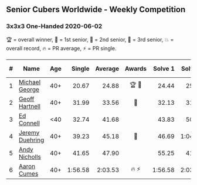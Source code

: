 ## Senior Cubers Worldwide - Weekly Competition
### 3x3x3 One-Handed 2020-06-02

🏆 = overall winner, 🥇 = 1st senior, 🥈 = 2nd senior, 🥉 = 3rd senior, 💥 = overall record, 🔥 = PR average, ⚡ = PR single.

| # | Name | Age | Single | Average | Awards | Solve 1 | Solve 2 | Solve 3 | Solve 4 | Solve 5 | Video |
| :--: | -- | :--: | --: | --: | :--: | --: | --: | --: | --: | --: | :-- |
| 1 | [Michael George](../../persons/michael_george/333oh.md) | 40+ | 20.67 | 24.88 | 🏆 🥇 | 24.44 | 25.69 | 28.31 | 20.67 | 24.50 | [Link](https://www.facebook.com/events/3373950429496747/permalink/3376953402529783/) |
| 2 | [Geoff Hartnell](../../persons/geoff_hartnell/333oh.md) | 40+ | 31.99 | 33.56 | 🥈 | 32.13 | 31.99 | 34.35 | 34.19 | 34.57 | [Link](https://www.facebook.com/events/3373950429496747/permalink/3379383188953471/) |
| 3 | [Ed Connell](../../persons/ed_connell/333oh.md) | <40 | 32.74 | 41.68 |  | 43.83 | 50.27 | 41.46 | 32.74 | 39.74 | [Link](https://www.facebook.com/events/3373950429496747/permalink/3381573405401116/) |
| 4 | [Jeremy Duehring](../../persons/jeremy_duehring/333oh.md) | 40+ | 39.23 | 45.18 | 🥉 | 46.69 | 1:04.13 | 46.31 | 42.53 | 39.23 | [Link](https://www.facebook.com/jeremy.duehring/videos/10160063812337846/) |
| 5 | [Andy Nicholls](../../persons/andy_nicholls/333oh.md) | 40+ | 41.65 | 47.90 |  | 55.25 | 41.65 | 43.06 | 48.63 | 52.01 | [Link](https://www.facebook.com/events/3373950429496747/permalink/3374539036104553/) |
| 6 | [Aaron Cumes](../../persons/aaron_cumes/333oh.md) | 40+ | 1:56.58 | 2:03.53 | 🔥 ⚡ | 1:56.58 | 2:03.03 | 2:11.00 | DNS | DNS | [Link](https://www.facebook.com/events/3373950429496747/permalink/3374019349489855/) |

<!-- Global site tag (gtag.js) - Google Analytics -->
<script async src="https://www.googletagmanager.com/gtag/js?id=UA-86348435-3"></script>
<script>window.dataLayer = window.dataLayer || []; function gtag() {dataLayer.push(arguments);} gtag('js', new Date()); gtag('config', 'UA-86348435-3');</script>
